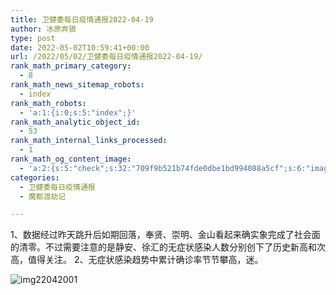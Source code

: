 ```yaml
---
title: 卫健委每日疫情通报2022-04-19
author: 冰原奔狼
type: post
date: 2022-05-02T10:59:41+00:00
url: /2022/05/02/卫健委每日疫情通报2022-04-19/
rank_math_primary_category:
  - 8
rank_math_news_sitemap_robots:
  - index
rank_math_robots:
  - 'a:1:{i:0;s:5:"index";}'
rank_math_analytic_object_id:
  - 53
rank_math_internal_links_processed:
  - 1
rank_math_og_content_image:
  - 'a:2:{s:5:"check";s:32:"709f9b521b74fde0dbe1bd994088a5cf";s:6:"images";a:0:{}}'
categories:
  - 卫健委每日疫情通报
  - 魔都渡劫记

---
```

1、数据经过昨天跳升后如期回落，奉贤、崇明、金山看起来确实象完成了社会面的清零。不过需要注意的是静安、徐汇的无症状感染人数分别创下了历史新高和次高，值得关注。
2、无症状感染趋势中累计确诊率节节攀高，迷。

<img decoding="async" src="https://i0.wp.com/s2.loli.net/2022/05/02/VgtifSdje5uCMqD.jpg?w=640&#038;ssl=1" alt="img22042001" data-recalc-dims="1" />
